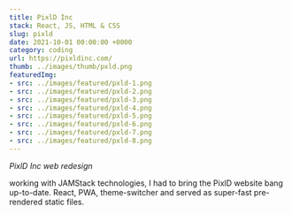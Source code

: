 ```yaml
---
title: PixlD Inc
stack: React, JS, HTML & CSS
slug: pixld
date: 2021-10-01 00:00:00 +0000
category: coding
url: https://pixldinc.com/
thumb: ../images/thumb/pxld.png
featuredImg:
- src: ../images/featured/pxld-1.png
- src: ../images/featured/pxld-2.png
- src: ../images/featured/pxld-3.png
- src: ../images/featured/pxld-4.png
- src: ../images/featured/pxld-5.png
- src: ../images/featured/pxld-6.png
- src: ../images/featured/pxld-7.png
- src: ../images/featured/pxld-8.png
---
```


*PixlD Inc web redesign*

working with JAMStack technologies, I had to bring the PixlD website bang up-to-date. React, PWA, theme-switcher and served as super-fast pre-rendered static files.